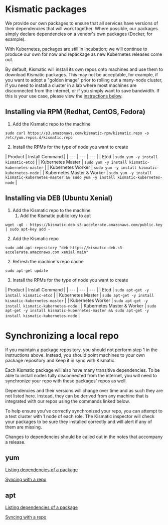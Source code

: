 # Kismatic packages

We provide our own packages to ensure that all services have versions of their dependencies that will work together. Where possible, our packages simply declare dependencies on a vendor's own packages (Docker, for example).

With Kubernetes, packages are still in incubation; we will continue to produce our own for now and repackage as new Kubernetes releases come out.

By default, Kismatic will install its own repos onto machines and use them to download Kismatic packages. This may not be acceptable, for example, if you want to adopt a "golden image" prior to rolling out a many-node cluster, if you need to install a cluster in a lab where most machines are disconnected from the internet, or if you simply want to save bandwidth. If this is your use case, please view the [instructions below](#synclocal).

## Installing via RPM (Redhat, CentOS, Fedora)

1. Add the Kismatic repo to the machine

`sudo curl https://s3.amazonaws.com/kismatic-rpm/kismatic.repo -o /etc/yum.repos.d/kismatic.repo`

2. Install the RPMs for the type of node you want to create

| Product | Install Command |
| --- | --- | --- |
| Etcd | `sudo yum -y install kismatic-etcd` | 
| Kubernetes Master | `sudo yum -y install kismatic-kubernetes-master` | 
| Kubernetes Worker | `sudo yum -y install kismatic-kubernetes-node` |
| Kubernetes Master & Worker | `sudo yum -y install kismatic-kubernetes-master && sudo yum -y install kismatic-kubernetes-node` |

## Installing via DEB (Ubuntu Xenial)

1. Add the Kismatic repo to the machine
   1. Add the Kismatic public key to apt

`wget -qO - https://kismatic-deb.s3-accelerate.amazonaws.com/public.key | sudo apt-key add -` 

   2. Add the Kismatic repo

`sudo add-apt-repository "deb https://kismatic-deb.s3-accelerate.amazonaws.com xenial main"`

2. Refresh the machine's repo cache

`sudo apt-get update`

3. Install the RPMs for the type of node you want to create

| Product | Install Command |
| --- | --- | --- |
| Etcd | `sudo apt-get -y install kismatic-etcd` | 
| Kubernetes Master | `sudo apt-get -y install kismatic-kubernetes-master` | 
| Kubernetes Worker | `sudo apt-get -y install kismatic-kubernetes-node` |
| Kubernetes Master & Worker | `sudo apt-get -y install kismatic-kubernetes-master && sudo apt-get -y install kismatic-kubernetes-node` |

# <a name="synclocal"></a>Synchronizing a local repo

If you maintain a package repository, you should not perform step 1 in the instructions above. Instead, you should point machines to your own package repository and keep it in sync with Kismatic.

Each Kismatic package will also have many transitive dependencies. To be able to install nodes fully disconnected from the internet, you will need to synchronize your repo with these packages' repos as well.

Dependencies and their versions will change over time and as such they are not listed here. Instead, they can be derived from any machine that is integrated with our repos using the commands linked below.

To help ensure you've correctly synchronized your repo, you can attempt to a test cluster with 1 node of each role. The Kismatic inspector will check your packages to be sure they installed correctly and will alert if any of them are missing.

Changes to dependencies should be called out in the notes that accompany a release.

## yum

[Listing dependencies of a package](http://serverfault.com/questions/199743/how-to-list-rpm-dependencies)

[Syncing with a repo](http://bencane.com/2013/04/15/creating-a-local-yum-repository/)

## apt


[Listing dependencies of a package](http://stackoverflow.com/questions/4627158/how-to-list-all-dependencies-of-a-package-on-linux)

[Syncing with a repo](http://www.tecmint.com/setup-local-repositories-in-ubuntu/)

